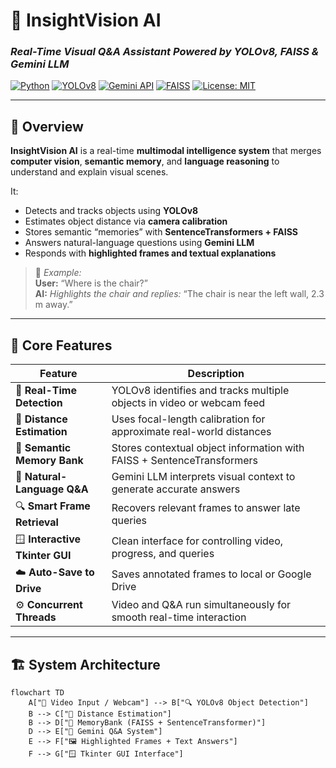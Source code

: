 # 🧠 InsightVision AI  
### *Real-Time Visual Q&A Assistant Powered by YOLOv8, FAISS & Gemini LLM*

[![Python](https://img.shields.io/badge/Python-3.9%2B-blue.svg)](https://www.python.org/)
[![YOLOv8](https://img.shields.io/badge/YOLOv8-Ultralytics-orange.svg)](https://github.com/ultralytics/ultralytics)
[![Gemini API](https://img.shields.io/badge/Google-Gemini_Pro-yellow.svg)](https://deepmind.google/technologies/gemini/)
[![FAISS](https://img.shields.io/badge/Vector_Search-FAISS-green.svg)](https://github.com/facebookresearch/faiss)
[![License: MIT](https://img.shields.io/badge/License-MIT-brightgreen.svg)](LICENSE)

---

## 📘 Overview
**InsightVision AI** is a real-time **multimodal intelligence system** that merges **computer vision**, **semantic memory**, and **language reasoning** to understand and explain visual scenes.

It:
- Detects and tracks objects using **YOLOv8**
- Estimates object distance via **camera calibration**
- Stores semantic “memories” with **SentenceTransformers + FAISS**
- Answers natural-language questions using **Gemini LLM**
- Responds with **highlighted frames and textual explanations**

> 💬 *Example:*  
> **User:** “Where is the chair?”  
> **AI:** *Highlights the chair and replies:* “The chair is near the left wall, 2.3 m away.”

---

## 🚀 Core Features

| Feature | Description |
|----------|--------------|
| 🎥 **Real-Time Detection** | YOLOv8 identifies and tracks multiple objects in video or webcam feed |
| 📏 **Distance Estimation** | Uses focal-length calibration for approximate real-world distances |
| 🧠 **Semantic Memory Bank** | Stores contextual object information with FAISS + SentenceTransformers |
| 💬 **Natural-Language Q&A** | Gemini LLM interprets visual context to generate accurate answers |
| 🔍 **Smart Frame Retrieval** | Recovers relevant frames to answer late queries |
| 🪟 **Interactive Tkinter GUI** | Clean interface for controlling video, progress, and queries |
| ☁️ **Auto-Save to Drive** | Saves annotated frames to local or Google Drive |
| ⚙️ **Concurrent Threads** | Video and Q&A run simultaneously for smooth real-time interaction |

---

## 🏗️ System Architecture

```mermaid
flowchart TD
    A["🎥 Video Input / Webcam"] --> B["🔍 YOLOv8 Object Detection"]
    B --> C["📏 Distance Estimation"]
    B --> D["🧠 MemoryBank (FAISS + SentenceTransformer)"]
    D --> E["💬 Gemini Q&A System"]
    E --> F["🖼️ Highlighted Frames + Text Answers"]
    F --> G["🪟 Tkinter GUI Interface"]
